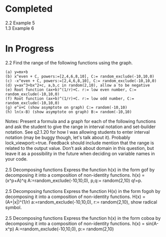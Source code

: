 # Completed
2.2 Example 5<br/>
1.3 Example 6

# In Progress
2.2 Find the range of the following functions using the graph.<br/>

    (a) y=mx+b
    (b) x^even + C, powers:=[2,4,6,8,10], C:= random_exclude(-10,10,0)
    (c) -x^even + C, powers:=[2,4,6,8,10], C:= random_exclude(-10,10,0)
    (d) y=ax^3+bx^2+c, a,b,c in random(2,10), allow a to be negative
    (e) Root function (ax+b)^(1/r)+C. r:= low even number, C:= random_exclude(-10,10,0)
    (f) Root function (ax+b)^(1/r)+C. r:= low odd number, C:= random_exclude(-10,10,0)
    (g) e^x+C (show asymptote on graph) C:= random(-10,10)
    (h) ln(x-B) (show asymptote on graph) B:= random(-10,10)

Notes: Present a formula and a graph for each of the following functions and ask the student to give the range in 
interval notation and set-builder notation. See q2.1.20 for how I was allowing students to enter interval notation 
(may be buggy though, let's talk about it). Probably lock_viewport:=true. Feedback should include mention that the 
range is related to the output value. Don’t ask about domain in this question, but leave it as a possibility in the 
future when deciding on variable names in your code. 
<br/>
<br/>
2.5 Decomposing functions
Express the function h(x) in the form gof by decomposing it into a composition of non-identity functions. h(x) = (x^p+A)^q 
A:=random_exclude(-10,10,0), p,q:= random(2,10) q!=p.
<br/>
<br/>
2.5 Decomposing functions
Express the function H(x) in the form fogoh by decomposing it into a composition of non-identity functions. 
H(x) = (A+|x|)^(1/r) a:=random_exclude(-10,10,0), r:= random(2,10), show radical symbol.
<br/>
<br/>
2.5 Decomposing functions 
Express the function h(x) in the form coboa by decomposing it into a composition of non-identity functions. 
h(x) = sin(A-x^p) A:=random_exclude(-10,10,0), p:= random(2,10)

